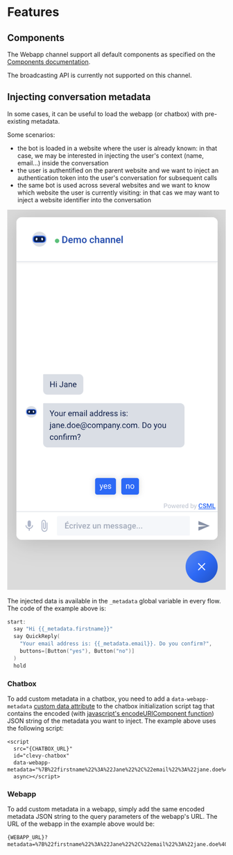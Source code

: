 # Features

## Components

The Webapp channel support all default components as specified on the [Components documentation](https://docs.csml.dev/language/key-concepts/sending-receiving-messages/message-payloads).

The broadcasting API is currently not supported on this channel.

## Injecting conversation metadata

In some cases, it can be useful to load the webapp \(or chatbox\) with pre-existing metadata.

Some scenarios:

* the bot is loaded in a website where the user is already known: in that case, we may be interested in injecting the user's context \(name, email...\) inside the conversation
* the user is authentified on the parent website and we want to inject an authentication token into the user's conversation for subsequent calls
* the same bot is used across several websites and we want to know which website the user is currently visiting: in that cas we may want to inject a website identifier into the conversation

![In this example, the chatbot already knows the user&apos;s email address and first name](../../.gitbook/assets/image%20%2870%29.png)

The injected data is available in the `_metadata` global variable in every flow. The code of the example above is:

```cpp
start:
  say "Hi {{_metadata.firstname}}"
  say QuickReply(
    "Your email address is: {{_metadata.email}}. Do you confirm?",
    buttons=[Button("yes"), Button("no")]
  )
  hold
```

### Chatbox

To add custom metadata in a chatbox, you need to add a `data-webapp-metadata` [custom data attribute](https://developer.mozilla.org/en-US/docs/Web/HTML/Global_attributes/data-*) to the chatbox initialization script tag that contains the encoded \(with [javascript's encodeURIComponent function](https://developer.mozilla.org/en-US/docs/Web/JavaScript/Reference/Global_Objects/encodeURIComponent)\) JSON string of the metadata you want to inject. The example above uses the following script:

```markup
<script
  src="{CHATBOX_URL}"
  id="clevy-chatbox"
  data-webapp-metadata="%7B%22firstname%22%3A%22Jane%22%2C%22email%22%3A%22jane.doe%40company.com%22%7D"
  async></script>
```

### Webapp

To add custom metadata in a webapp, simply add the same encoded metadata JSON string to the query parameters of the webapp's URL. The URL of the webapp in the example above would be:

```text
{WEBAPP_URL}?metadata=%7B%22firstname%22%3A%22Jane%22%2C%22email%22%3A%22jane.doe%40company.com%22%7D
```

